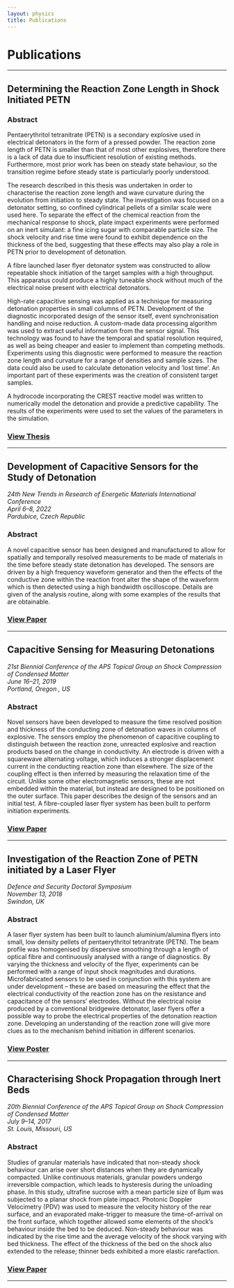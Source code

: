 ```yaml
---
layout: physics
title: Publications
---
```

# Publications

---

## Determining the Reaction Zone Length in Shock Initiated PETN
### Abstract

Pentaerythritol tetranitrate (PETN) is a secondary explosive used in electrical detonators in the form of a pressed powder. The reaction zone length of PETN is smaller than that of most other explosives, therefore there is a lack of data due to insufficient resolution of existing methods. Furthermore, most prior work has been on steady state behaviour, so the transition regime before steady state is particularly poorly understood.

The research described in this thesis was undertaken in order to characterise the reaction zone length and wave curvature during the evolution from initiation to steady state. The investigation was focused on a detonator setting, so confined cylindrical pellets of a similar scale were used here. To separate the effect of the chemical reaction from the mechanical response to shock, plate impact experiments were performed on an inert simulant: a fine icing sugar with comparable particle size. The shock velocity and rise time were found to exhibit dependence on the thickness of the bed, suggesting that these effects may also play a role in PETN prior to development of detonation.

A fibre launched laser flyer detonator system was constructed to allow repeatable shock initiation of the target samples with a high throughput. This apparatus could produce a highly tuneable shock without much of the electrical noise present with electrical detonators.

High-rate capacitive sensing was applied as a technique for measuring detonation properties in small columns of PETN. Development of the diagnostic incorporated design of the sensor itself, event synchronisation handling and noise reduction. A custom-made data processing algorithm was used to extract useful information from the sensor signal. This technology was found to have the temporal and spatial resolution required, as well as being cheaper and easier to implement than competing methods. Experiments using this diagnostic were performed to measure the reaction zone length and curvature for a range of densities and sample sizes. The data could also be used to calculate detonation velocity and ’lost time’. An important part of these experiments was the creation of consistent target samples.

A hydrocode incorporating the CREST reactive model was written to numerically model the detonation and provide a predictive capability. The results of the experiments were used to set the values of the parameters in the simulation.

### [View Thesis](Thesis.pdf)

---

## Development of Capacitive Sensors for the Study of Detonation
*24th New Trends in Research of Energetic Materials International Conference*\
*April 6–8, 2022*\
*Pardubice, Czech Republic*
### Abstract
A novel capacitive sensor has been designed and manufactured to allow for spatially and temporally resolved measurements to be made of materials in the time before steady state detonation has developed. The sensors are driven by a high frequency waveform generator and then the effects of the conductive zone within the reaction front alter the shape of the waveform which is then detected using a high bandwidth oscilloscope. Details are given of the analysis routine, along with some examples of the results that are obtainable.
### [View Paper](NTREM22.pdf)

---

## Capacitive Sensing for Measuring Detonations
*21st Biennial Conference of the APS Topical Group on Shock Compression of Condensed Matter*\
*June 16–21, 2019*\
*Portland, Oregon , US*

### Abstract
Novel sensors have been developed to measure the time resolved position and thickness of the conducting zone of detonation waves in columns of explosive. The sensors employ the phenomenon of capacitive coupling to distinguish between the reaction zone, unreacted explosive and reaction products based on the change in conductivity. An electrode is driven with a squarewave alternating voltage, which induces a stronger displacement current in the conducting reaction zone than elsewhere. The size of the coupling effect is then inferred by measuring the relaxation time of the circuit. Unlike some other electromagnetic sensors, these are not embedded within the material, but instead are designed to be positioned on the outer surface. This paper describes the design of the sensors and an initial test. A fibre-coupled laser flyer system has been built to perform initiation experiments.
### [View Paper](APS19.pdf)

---

## Investigation of the Reaction Zone of PETN initiated by a Laser Flyer
*Defence and Security Doctoral Symposium*\
*November 13, 2018*\
*Swindon, UK*
### Abstract
A laser flyer system has been built to launch aluminium/alumina flyers into small, low density pellets of pentaerythritol tetranitrate (PETN). The beam profile was homogenised by dispersive smoothing through a length of optical fibre and continuously analysed with a range of diagnostics. By varying the thickness and velocity of the flyer, experiments can be performed with a range of input shock magnitudes and durations. Microfabricated sensors to be used in conjunction with this system are under development – these are based on measuring the effect that the electrical conductivity of the reaction zone has on the resistance and capacitance of the sensors’ electrodes.  Without the electrical noise produced by a conventional bridgewire detonator, laser flyers offer a possible way to probe the electrical properties of the detonation reaction zone.  Developing an understanding of the reaction zone will give more clues as to the mechanism behind initiation in different scenarios.
### [View Poster](DSDS18.pdf)

---

## Characterising Shock Propagation through Inert Beds
*20th Biennial Conference of the APS Topical Group on Shock Compression of Condensed Matter*\
*July 9–14, 2017*\
*St. Louis, Missouri, US*
### Abstract
Studies of granular materials have indicated that non-steady shock behaviour can arise over short distances when they are dynamically compacted. Unlike continuous materials, granular powders undergo irreversible compaction, which leads to hysteresis during the unloading phase. In this study, ultrafine sucrose with a mean particle size of 8μm was subjected to a planar shock from plate impact. Photonic Doppler Velocimetry (PDV) was used to measure the velocity history of the rear surface, and an evaporated make-trigger to measure the time-of-arrival on the front surface, which together allowed some elements of the shock’s behaviour inside the bed to be deduced. Non-steady behaviour was indicated by the rise time and the average velocity of the shock varying with bed thickness. The effect of the thickness of the bed on the shock also extended to the release; thinner beds exhibited a more elastic rarefaction.
### [View Paper](APS17.pdf)

---

